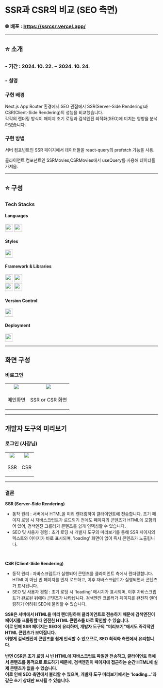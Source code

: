 
# SSR과 CSR의 비교 (SEO 측면)

### 🌐 배포 : https://ssrcsr.vercel.app/

---
## ⭐️ 소개

### - 기간 : 2024. 10. 22. ~ 2024. 10. 24.
### - 설명

### 구현 배경
Next.js App Router 환경에서 SEO 관점에서 SSR(Server-Side Rendering)과 CSR(Client-Side Rendering)의 성능을 비교했습니다.
<br/>
각각의 렌더링 방식이 페이지 초기 로딩과 검색엔진 최적화(SEO)에 미치는 영향을 분석하였습니다.

### 구현 방법
서버 컴포넌트인 SSR 페이지에서 데이터들을 react-query의 prefetch 기능을 사용.

클라이언트 컴포넌트인 SSRMovies,CSRMovies에서 useQuery를 사용해 데이터들 가져옴.
    
---
## ⭐️ 구성

### Tech Stacks

#### Languages

<div>
  <img height='26px' src="https://img.shields.io/badge/Typescript-3178C6?style=flat-square&logo=Typescript&logoColor=white"/>
  <img height='26px' src="https://img.shields.io/badge/HTML5-E34F26?style=flat-square&logo=html5&logoColor=white"/>
</div>

#### Styles

<div>
<img height='26px' src="https://img.shields.io/badge/Tailwind%20CSS-06B6D4?style=flat-square&logo=Tailwind%20CSS&logoColor=white"/>
</div>

#### Framework & Libraries

<div>
<img height='26px' src="https://img.shields.io/badge/Next.js-000000?style=flat-square&logo=Next.js&logoColor=white"/>
<img height='26px' src="https://img.shields.io/badge/React-61DAFB?style=flat-square&logo=React&logoColor=black"/>
</div>
<div>
<img height='26px' src="https://img.shields.io/badge/axios-5A29E4?style=for-the-badge&logo=axios&logoColor=white"/>
<img height='26px' src="https://img.shields.io/badge/-React%20Query-FF4154?style=plastic&logo=react%20query&logoColor=white"/>
</div>

#### Version Control

<img height='26px' src="https://img.shields.io/badge/Git-F05032?style=flat-square&logo=git&logoColor=white"/>

#### Deployment

<img height='26px' src="https://img.shields.io/badge/Vercel-000000?style=flat-square&logo=Vercel&logoColor=white"/>

<hr />

## 화면 구성
<table style="text-align: center; width: 100%">
  <tbody>
    <h3>비로그인</h3>
    <tr>
      <tr>
        <td><img src="https://github.com/user-attachments/assets/d6cb6ac7-d824-4574-8fff-2b24409f32f8"></td>
        <td><img src="https://github.com/user-attachments/assets/ed17e4dd-b5d3-4423-9bb3-e4c60f5cbd39"></td>
      </tr>
      <tr>
        <td><p align="center">메인화면</p></td>
        <td><p align="center">SSR or CSR 화면</p></td>
      </tr>
      </tbody>
</table>
<hr />

## 개발자 도구의 미리보기
<table style="text-align: center; width: 100%">
  <tbody>
    <h3>로그인 (사장님)</h3>
    <tr>
      <tr>
        <td><img src="https://github.com/user-attachments/assets/5b67e8ca-f706-4e1c-8955-df7fae122acf"></td>
        <td><img src="https://github.com/user-attachments/assets/da2d7c2f-e1cf-4dd0-910d-d379fc62e384"></td>
      </tr>
      <tr>
        <td><p align="center">SSR</p></td>
        <td><p align="center">CSR</p></td>
      </tr>
      </tbody>
</table>
<hr />

### 결론

**SSR (Server-Side Rendering)**
<br/>
- 동작 원리 : 서버에서 HTML을 미리 렌더링하여 클라이언트에 전송합니다. 초기 페이지 로딩 시 자바스크립트가 로드되기 전에도 페이지의 콘텐츠가 HTML에 포함되어 있어, 검색엔진 크롤러가 콘텐츠를 쉽게 인덱싱할 수 있습니다.<br/>
- SEO 및 사용자 경험 : 초기 로딩 시 개발자 도구의 미리보기를 통해 SSR 페이지의 텍스트와 이미지가 바로 표시되며, 'loading' 화면이 없이 즉시 콘텐츠가 노출됩니다.
<br/>

**CSR (Client-Side Rendering)**
<br/>
- 동작 원리 : 자바스크립트가 실행되어 콘텐츠를 클라이언트 측에서 렌더링합니다. HTML이 아닌 빈 페이지를 먼저 로드하고, 이후 자바스크립트가 실행되면서 콘텐츠가 표시됩니다.<br/>
- SEO 및 사용자 경험 : 초기 로딩 시 'loading' 메시지가 표시되며, 이후 자바스크립트가 완료된 뒤에야 콘텐츠가 나타납니다. 검색엔진 크롤러가 페이지를 완전히 렌더링하기 어려워 SEO에 불리할 수 있습니다.

**SSR은 서버에서 HTML을 미리 렌더링하여 클라이언트로 전송하기 때문에 검색엔진이 페이지를 크롤링할 때 완전한 HTML 콘텐츠를 바로 확인할 수 있습니다.<br/>
이로 인해 SSR 페이지는 SEO에 유리하며, 개발자 도구의 "미리보기"에서도 즉각적인 HTML 콘텐츠가 보여집니다.<br/> 이렇게 검색엔진이 콘텐츠를 쉽게 인식할 수 있으므로, SEO 최적화 측면에서 유리합니다.<br/><br/>반면 CSR은 초기 로딩 시 빈 HTML에 자바스크립트 파일만 전송하고, 클라이언트 측에서 콘텐츠를 동적으로 로드하기 때문에, 검색엔진이 페이지에 접근하는 순간 HTML에 실제 콘텐츠가 없을 수 있습니다. <br/>이로 인해 SEO 측면에서 불리할 수 있으며, 개발자 도구 미리보기에서는 'loading...'과 같은 초기 상태만 표시될 수 있습니다.**
